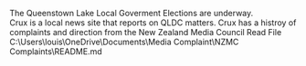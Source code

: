 The Queenstown Lake Local Goverment Elections are underway.  
Crux is a local news site that reports on QLDC matters. 
Crux has a histroy of complaints and direction from the New Zealand Media Council
Read File C:\Users\louis\OneDrive\Documents\Media Complaint\NZMC Complaints\README.md

